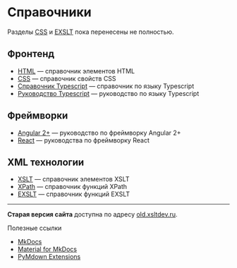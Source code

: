 # Справочники

Разделы [CSS](css/index.md) и [EXSLT](exslt/index.md) пока перенесены не полностью.

## Фронтенд

- [HTML](html/index.md) &mdash; справочник элементов HTML
- [CSS](css/index.md) &mdash; справочник свойств CSS
- [Справочник Typescript](typescript/handbook/basic-types.md) &mdash; справочник по языку Typescript
- [Руководство Typescript](typescript/guide/intro/about-ts.md) &mdash; руководство по языку Typescript

## Фреймворки

- [Angular 2+](angular/guide/intro/start.md) &mdash; руководство по фреймворку Angular 2+
- [React](react/index.md) &mdash; руководства по фреймворку React

## XML технологии

- [XSLT](xslt/index.md) &mdash; справочник элементов XSLT
- [XPath](xpath/index.md) &mdash; справочник функций XPath
- [EXSLT](exslt/index.md) &mdash; справочник функций EXSLT

---

**Старая версия сайта** доступна по адресу [old.xsltdev.ru](https://old.xsltdev.ru/).

Полезные ссылки

- [MkDocs](https://www.mkdocs.org)
- [Material for MkDocs](https://squidfunk.github.io/mkdocs-material/)
- [PyMdown Extensions](https://facelessuser.github.io/pymdown-extensions/)
